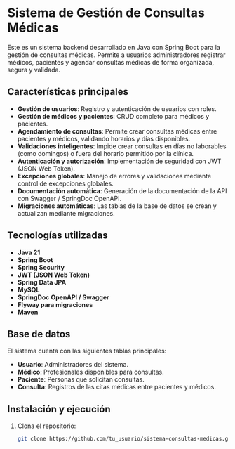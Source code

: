 # Sistema de Gestión de Consultas Médicas

Este es un sistema backend desarrollado en Java con Spring Boot para la gestión de consultas médicas. Permite a usuarios administradores registrar médicos, pacientes y agendar consultas médicas de forma organizada, segura y validada.

## Características principales

- **Gestión de usuarios**: Registro y autenticación de usuarios con roles.
- **Gestión de médicos y pacientes**: CRUD completo para médicos y pacientes.
- **Agendamiento de consultas**: Permite crear consultas médicas entre pacientes y médicos, validando horarios y días disponibles.
- **Validaciones inteligentes**: Impide crear consultas en días no laborables (como domingos) o fuera del horario permitido por la clínica.
- **Autenticación y autorización**: Implementación de seguridad con JWT (JSON Web Token).
- **Excepciones globales**: Manejo de errores y validaciones mediante control de excepciones globales.
- **Documentación automática**: Generación de la documentación de la API con Swagger / SpringDoc OpenAPI.
- **Migraciones automáticas**: Las tablas de la base de datos se crean y actualizan mediante migraciones.

## Tecnologías utilizadas

- **Java 21**
- **Spring Boot**
- **Spring Security**
- **JWT (JSON Web Token)**
- **Spring Data JPA**
- **MySQL**
- **SpringDoc OpenAPI / Swagger**
- **Flyway para migraciones**
- **Maven**

## Base de datos

El sistema cuenta con las siguientes tablas principales:

- **Usuario**: Administradores del sistema.
- **Médico**: Profesionales disponibles para consultas.
- **Paciente**: Personas que solicitan consultas.
- **Consulta**: Registros de las citas médicas entre pacientes y médicos.

## Instalación y ejecución

1. Clona el repositorio:
   ```bash
   git clone https://github.com/tu_usuario/sistema-consultas-medicas.git
